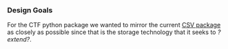 ### Design Goals
For the CTF python package we wanted to mirror the current [CSV package](https://docs.python.org/3/library/csv.html) as closely as possible since that is the storage technology that it seeks to *?extend?*. 
